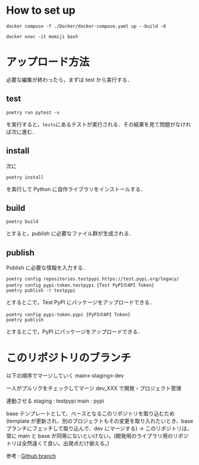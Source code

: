 # How to set up

```
docker compose -f ./Docker/docker-compose.yaml up --build -d
```

```
docker exec -it momiji bash
```

# アップロード方法

必要な編集が終わったら，まずは test から実行する．

## test

```git add .
poetry run pytest -v
```

を実行すると，`tests`にあるテストが実行される．その結果を見て問題がなければ次に進む．

## install

次に

```
poetry install
```

を実行して Python に自作ライブラリをインストールする．

## build

```
poetry build
```

とすると，publish に必要なファイル群が生成される．

## publish

Publish に必要な情報を入力する．

```
poetry config repositories.testpypi https://test.pypi.org/legacy/
poetry config pypi-token.testpypi {Test PyPIのAPI Token}
poetry publish -r testpypi
```

とするとこで，Test PyPI にパッケージをアップロードできる．

```
poetry config pypi-token.pypi {PyPIのAPI Token}
poetry publish
```

とするとこで，PyPI にパッケージをアップロードできる．

# このリポジトリのブランチ

以下の順序でマージしていく
main←staging←dev

一人がプルリクをチェックしてマージ
dev_XXX で開発・プロジェクト管理

連動させる
staging : testpypi
main : pypi

base
テンプレートとして、ベースとなるこのリポジトリを取り込むため
(template が更新され、別のプロジェクトもその変更を取り入れたいとき、base ブランチにフェッチして取り込んで、dev にマージする)
→ このリポジトリは、常に main と base が同等にないといけない。(開発用のライブラリ用のリポジトリは全然違くて良い。出発点だけ揃える。)

参考 : [Github branch](https://scrapbox.io/openaging/Github_branch)
